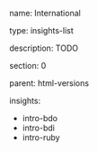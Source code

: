 name: International

type: insights-list

description: TODO

section: 0

parent: html-versions

insights:
  - intro-bdo
  - intro-bdi
  - intro-ruby
  

